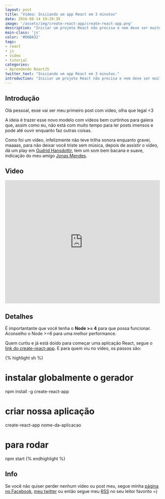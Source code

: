 ```yaml
---
layout: post
title: "Vídeo: Iniciando um app React em 3 minutos"
date: 2016-08-14 19:29:39
image: '/assets/img/create-react-app/create-react-app.png'
description: "Iniciar um projeto React não precisa e nem deve ser muito trabalhoso."
main-class: 'js'
color: '#D6BA32'
tags:
- react
- js
- video
- tutorial
categories:
- Aprendendo ReactJS
twitter_text: "Iniciando um app React em 3 minutos."
introduction: "Iniciar um projeto React não precisa e nem deve ser muito trabalhoso. Vamos aprender como mudar isso =D"
---
```


## Introdução

Olá pessoal, esse vai ser meu primeiro post com vídeo, olha que legal <3

A ideia é trazer esse novo modelo com vídeos bem curtinhos para galera que, assim como eu, não está com muito tempo para ler posts imensos e pode até ouvir enquanto faz outras coisas.

Como foi um vídeo, infelizmente não teve trilha sonora enquanto gravei, maaaas, para não deixar você triste sem música, depois de assistir o vídeo, dá um play em [Gudrid Hansdottir](https://open.spotify.com/artist/6iDKe5bQr1XkmNsouyK5Pm), tem um som bem bacana e suave, indicação do meu amigo [Jonas Mendes](http://nipher.io/).

## Video

<div class='embed-container'><iframe style="width: 100% !important; height: 400px" src='https://www.youtube.com/embed/PxLJg6v-u2k' frameborder='0' allowfullscreen></iframe></div>

## Detalhes

É importantante que você tenha o **Node >= 4** para que possa funcionar. Aconselho o Node >=6 para uma melhor performance.

Quem curtiu e já está doido para começar uma aplicação React, segue o [link do create-react-app](https://github.com/facebookincubator/create-react-app). E para quem viu no vídeo, os passos são:

{% highlight sh %}
# instalar globalmente o gerador
npm install -g create-react-app

# criar nossa aplicação
create-react-app nome-da-aplicacao

# para rodar
npm start
{% endhighlight %}

## Info

Se você não quiser perder nenhum vídeo ou post meu, segue minha [página no Facebook](https://www.facebook.com/willian.justen.cursos/), [meu twitter](https://twitter.com/Willian_justen) ou então segue meu [RSS](https://willianjusten.com.br/feed.xml) no seu leitor favorito =)
